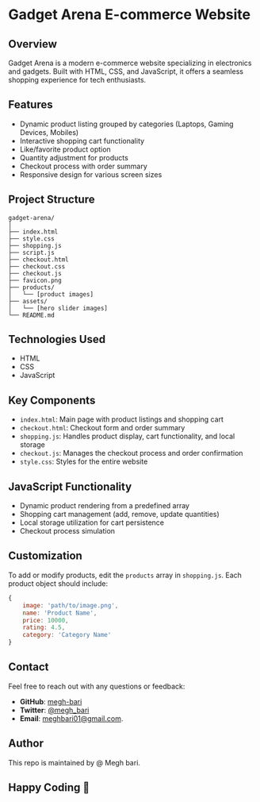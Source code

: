 # Gadget Arena E-commerce Website

## Overview

Gadget Arena is a modern e-commerce website specializing in electronics and gadgets. Built with HTML, CSS, and JavaScript, it offers a seamless shopping experience for tech enthusiasts.

## Features

- Dynamic product listing grouped by categories (Laptops, Gaming Devices, Mobiles)
- Interactive shopping cart functionality
- Like/favorite product option
- Quantity adjustment for products
- Checkout process with order summary
- Responsive design for various screen sizes

## Project Structure

```
gadget-arena/
│
├── index.html
├── style.css
├── shopping.js
├── script.js
├── checkout.html
├── checkout.css
├── checkout.js
├── favicon.png
├── products/
│   └── [product images]
├── assets/
│   └── [hero slider images]
└── README.md
```

## Technologies Used

- HTML
- CSS
- JavaScript

## Key Components

- `index.html`: Main page with product listings and shopping cart
- `checkout.html`: Checkout form and order summary
- `shopping.js`: Handles product display, cart functionality, and local storage
- `checkout.js`: Manages the checkout process and order confirmation
- `style.css`: Styles for the entire website

## JavaScript Functionality

- Dynamic product rendering from a predefined array
- Shopping cart management (add, remove, update quantities)
- Local storage utilization for cart persistence
- Checkout process simulation

## Customization

To add or modify products, edit the `products` array in `shopping.js`. Each product object should include:

```javascript
{
    image: 'path/to/image.png',
    name: 'Product Name',
    price: 10000,
    rating: 4.5,
    category: 'Category Name'
}
```

## Contact

Feel free to reach out with any questions or feedback:

- **GitHub**: [megh-bari](https://github.com/megh-bari)
- **Twitter**: [@megh_bari](https://x.com/megh_bari)
- **Email**: [meghbari01@gmail.com](mailto:meghbari01@gmail.com).

## Author

This repo is maintained by @ Megh bari.

## Happy Coding 🎈
